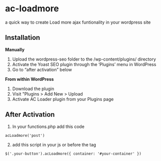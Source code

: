 # ac-loadmore
a quick way to create Load more ajax funtionality in your wordpress site

## Installation
**Manually**
1. Upload the wordpress-seo folder to the /wp-content/plugins/ directory
2. Activate the Yoast SEO plugin through the ‘Plugins’ menu in WordPress
3. Go to “after activation” below

**From within WordPress**
1. Download the plugin
2. Visit "Plugins > Add New > Upload
3. Activate AC Loader plugin from your Plugins page

## After Activation
1. In your functions.php add this code 
```
acLoadmore('post')
```
2. add this script in your js or before the </body> tag
```
$('.your-button').acLoadmore({ container: '#your-container' })
```
